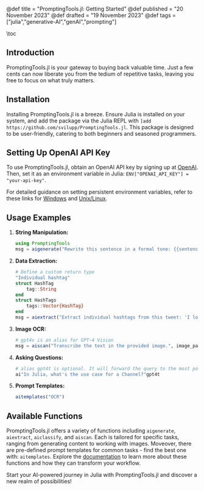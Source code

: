 @def title = "PromptingTools.jl: Getting Started"
@def published = "20 November 2023"
@def drafted = "19 November 2023"
@def tags = ["julia","generative-AI","genAI","prompting"]

\toc

## Introduction

PromptingTools.jl is your gateway to buying back valuable time. Just a few cents can now liberate you from the tedium of repetitive tasks, leaving you free to focus on what truly matters.

## Installation
Installing PromptingTools.jl is a breeze. Ensure Julia is installed on your system, and add the package via the Julia REPL with `]add https://github.com/svilupp/PromptingTools.jl`. This package is designed to be user-friendly, catering to both beginners and seasoned programmers.

## Setting Up OpenAI API Key
To use PromptingTools.jl, obtain an OpenAI API key by signing up at [OpenAI](https://platform.openai.com/signup). Then, set it as an environment variable in Julia: `ENV["OPENAI_API_KEY"] = "your-api-key"`. 

For detailed guidance on setting persistent environment variables, refer to these links for [Windows](https://docs.microsoft.com/en-us/windows/deployment/usmt/usmt-recognized-environment-variables) and [Unix/Linux](https://linuxize.com/post/how-to-set-and-list-environment-variables-in-linux/).

## Usage Examples

1. **String Manipulation:**
   ```julia
   using PromptingTools
   msg = aigenerate("Rewrite this sentence in a formal tone: {{sentence}}"; sentence="Hey, what's up?")
   ```
   
2. **Data Extraction:**
   ```julia
   # Define a custom return type
   "Individual hashtag"
   struct HashTag
       tag::String
   end
   struct HashTags
       tags::Vector{HashTag}
   end
   msg = aiextract("Extract individual hashtags from this tweet: 'I love #JuliaLang and #GenerativeAI!'"; return_type = HashTags)
   ```

3. **Image OCR:**
   ```julia
   # gpt4v is an alias for GPT-4 Vision
   msg = aiscan("Transcribe the text in the provided image.", image_path="path_to_image.jpg", model="gpt4v")
   ```

4. **Asking Questions:**
   ```julia
   # alias gpt4t is optional. It will forward the query to the most powerful GPT-4 Turbo model
   ai"In Julia, what's the use case for a Channel?"gpt4t
   ```

5. **Prompt Templates:**
   ```julia
   aitemplates("OCR")
   ```

## Available Functions

PromptingTools.jl offers a variety of functions including `aigenerate`, `aiextract`, `aiclassify`, and `aiscan`. Each is tailored for specific tasks, ranging from generating content to working with images. Moveover, there are pre-defined prompt templates for common tasks - find the best one with: `aitemplates`. Explore the [documentation](https://svilupp.github.io/PromptingTools.jl/stable/) to learn more about these functions and how they can transform your workflow.

Start your AI-powered journey in Julia with PromptingTools.jl and discover a new realm of possibilities!
